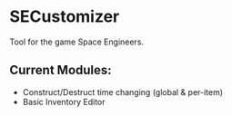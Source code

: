 SECustomizer
============

Tool for the game Space Engineers.

## Current Modules:
* Construct/Destruct time changing (global & per-item)
* Basic Inventory Editor
